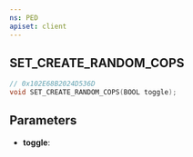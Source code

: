 ```yaml
---
ns: PED
apiset: client
---
```

## SET_CREATE_RANDOM_COPS

```c
// 0x102E68B2024D536D
void SET_CREATE_RANDOM_COPS(BOOL toggle);
```


## Parameters
* **toggle**:



